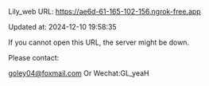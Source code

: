 Lily_web URL: https://ae6d-61-165-102-156.ngrok-free.app

Updated at: 2024-12-10 19:58:35

If you cannot open this URL, the server might be down.

Please contact: 

goley04@foxmail.com Or Wechat:GL_yeaH